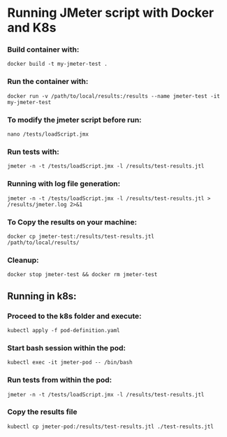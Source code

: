 # Running JMeter script with Docker and K8s

### Build container with:
``` 
docker build -t my-jmeter-test . 
```
### Run the container with:
``` 
docker run -v /path/to/local/results:/results --name jmeter-test -it my-jmeter-test 
```
### To modify the jmeter script before run: 
``` 
nano /tests/loadScript.jmx 
```
### Run tests with:
``` 
jmeter -n -t /tests/loadScript.jmx -l /results/test-results.jtl 
```
### Running with log file generation:
``` 
jmeter -n -t /tests/loadScript.jmx -l /results/test-results.jtl > /results/jmeter.log 2>&1 
```

### To Copy the results on your machine:
``` 
docker cp jmeter-test:/results/test-results.jtl /path/to/local/results/
 ```
### Cleanup:
``` 
docker stop jmeter-test && docker rm jmeter-test 
```

## Running in k8s:
### Proceed to the k8s folder and execute:
``` 
kubectl apply -f pod-definition.yaml 
```

### Start bash session within the pod:
```
kubectl exec -it jmeter-pod -- /bin/bash
```
### Run tests from within the pod:
```
jmeter -n -t /tests/loadScript.jmx -l /results/test-results.jtl
```
### Copy the results file 
```
kubectl cp jmeter-pod:/results/test-results.jtl ./test-results.jtl
```
